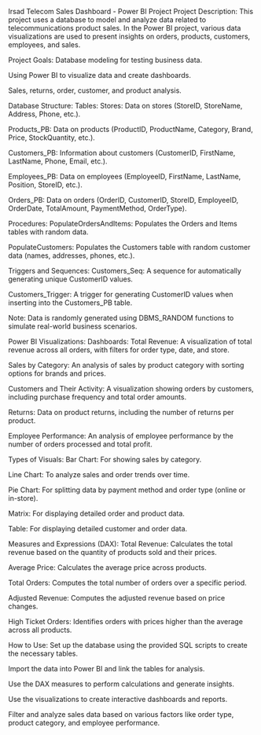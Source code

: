  
Irsad Telecom Sales Dashboard - Power BI Project
Project Description:
This project uses a database to model and analyze data related to telecommunications product sales. In the Power BI project, various data visualizations are used to present insights on orders, products, customers, employees, and sales.

Project Goals:
Database modeling for testing business data.

Using Power BI to visualize data and create dashboards.

Sales, returns, order, customer, and product analysis.

Database Structure:
Tables:
Stores: Data on stores (StoreID, StoreName, Address, Phone, etc.).

Products_PB: Data on products (ProductID, ProductName, Category, Brand, Price, StockQuantity, etc.).

Customers_PB: Information about customers (CustomerID, FirstName, LastName, Phone, Email, etc.).

Employees_PB: Data on employees (EmployeeID, FirstName, LastName, Position, StoreID, etc.).

Orders_PB: Data on orders (OrderID, CustomerID, StoreID, EmployeeID, OrderDate, TotalAmount, PaymentMethod, OrderType).

Procedures:
PopulateOrdersAndItems: Populates the Orders and Items tables with random data.

PopulateCustomers: Populates the Customers table with random customer data (names, addresses, phones, etc.).

Triggers and Sequences:
Customers_Seq: A sequence for automatically generating unique CustomerID values.

Customers_Trigger: A trigger for generating CustomerID values when inserting into the Customers_PB table.

Note: Data is randomly generated using DBMS_RANDOM functions to simulate real-world business scenarios.

Power BI Visualizations:
Dashboards:
Total Revenue: A visualization of total revenue across all orders, with filters for order type, date, and store.

Sales by Category: An analysis of sales by product category with sorting options for brands and prices.

Customers and Their Activity: A visualization showing orders by customers, including purchase frequency and total order amounts.

Returns: Data on product returns, including the number of returns per product.

Employee Performance: An analysis of employee performance by the number of orders processed and total profit.

Types of Visuals:
Bar Chart: For showing sales by category.

Line Chart: To analyze sales and order trends over time.

Pie Chart: For splitting data by payment method and order type (online or in-store).

Matrix: For displaying detailed order and product data.

Table: For displaying detailed customer and order data.

Measures and Expressions (DAX):
Total Revenue: Calculates the total revenue based on the quantity of products sold and their prices.

Average Price: Calculates the average price across products.

Total Orders: Computes the total number of orders over a specific period.

Adjusted Revenue: Computes the adjusted revenue based on price changes.

High Ticket Orders: Identifies orders with prices higher than the average across all products.

How to Use:
Set up the database using the provided SQL scripts to create the necessary tables.

Import the data into Power BI and link the tables for analysis.

Use the DAX measures to perform calculations and generate insights.

Use the visualizations to create interactive dashboards and reports.

Filter and analyze sales data based on various factors like order type, product category, and employee performance.









